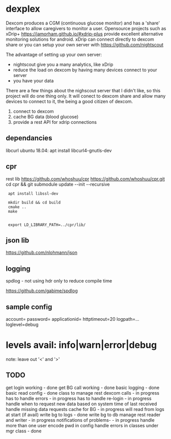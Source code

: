 # dexplex
Dexcom produces a CGM (continuous glucose monitor) and has a 'share' interface to allow caregivers to monitor a user.
Opensource projects such as xDrip+ https://jamorham.github.io/#xdrip-plus provide excellent alternative monitoring solutions for android.  xDrip can connect directly to dexcom share or you can setup your own server with https://github.com/nightscout

The advantage of setting up your own server:
* nightscout give you a many analytics, like xDrip
* reduce the load on dexcom by having many devices connect to your server
* you have your data

There are a few things about the nighscout server that I didn't like, so this project will do one thing only.  It will conect to dexcom share and allow many devices to connect to it, the being a good citizen of dexcom.

1. connect to dexcom
2. cache BG data (blood glucose)
3. provide a rest API for xdrip connections



 dependancies
 ----------------
 libcurl
  ubuntu 18.04: apt install libcurl4-gnutls-dev 

  cpr
  ----------------------------------
  rest lib
     https://github.com/whoshuu/cpr
     https://github.com/whoshuu/cpr.git
     cd cpr && git submodule update --init --recursive

     apt install libssl-dev

     mkdir build && cd build
     cmake ..
     make
     

     export LD_LIBRARY_PATH=../cpr/lib/

  json lib
  -------------------------------------
  https://github.com/nlohmann/json


  logging
  -------------------------------------
  spdlog - not using hdr only to reduce compile time

  https://github.com/gabime/spdlog

sample config
-----------------------
account=<your account login>
password=<account pwd>
applicationid=<app id>
httptimeout=20
logpath=...
loglevel=debug
# levels avail: info|warn|error|debug
note: leave out '<' and '>'


TODO
------------------------------------
get login working - done
get BG call working - done
basic logging - done
basic read config - done
class to manage rest dexcom calls - in progress
 has to handle errors - in progress
 has to handle re-login  - in progress
 handle when to request new data based on system time of last received
 handle missing data requests
cache for BG - in progress
 will read from logs at start (if avail)
write bg to logs - done
write bg to db 
manage rest reader and writer - in progress
notifications of problems- - in progress
handle more than one user
encode pwd in config
handle errors in classes under mgr class - done


